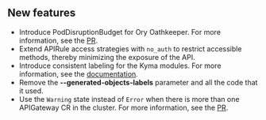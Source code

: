 
## New features
- Introduce PodDisruptionBudget for Ory Oathkeeper. For more information, see the [PR](https://github.com/kyma-project/api-gateway/pull/853).
- Extend APIRule access strategies with `no_auth` to restrict accessible methods, thereby minimizing the exposure of the API.
- Introduce consistent labeling for the Kyma modules. For more information, see the [documentation](https://kyma-project.io/#/api-gateway/user/00-10-overview-api-gateway-controller?id=labeling-resources).
- Remove the **--generated-objects-labels** parameter and all the code that it used.
- Use the `Warning` state instead of `Error` when there is more than one APIGateway CR in the cluster. For more information, see the [PR](https://github.com/kyma-project/api-gateway/pull/882).

